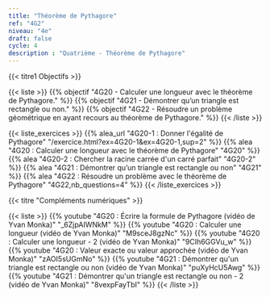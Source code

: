 ```yaml
---
title: "Théorème de Pythagore"
ref: "4G2"
niveau: "4e"
draft: false
cycle: 4
description : "Quatrième - Théorème de Pythagore"
---
```



{{< titre1 Objectifs >}}

{{< liste >}}
	{{% objectif "4G20 - Calculer une longueur avec le théorème de Pythagore." %}}
	{{% objectif "4G21 - Démontrer qu’un triangle est rectangle ou non." %}}
	{{% objectif "4G22 - Résoudre un problème géométrique en ayant recours au théorème de Pythagore." %}}
{{< /liste >}}




{{< liste_exercices >}}
	{{% alea_url "4G20-1 : Donner l'égalité de Pythagore" "/exercice.html?ex=4G20-1&ex=4G20-1,sup=2" %}}
	{{% alea "4G20 : Calculer une longueur avec le théorème de Pythagore" "4G20" %}}
	{{% alea "4G20-2 : Chercher la racine carrée d'un carré parfait" "4G20-2" %}}
	{{% alea "4G21 : Démontrer qu’un triangle est rectangle ou non" "4G21" %}}
	{{% alea "4G22 : Résoudre un problème avec le théorème de Pythagore" "4G22,nb_questions=4" %}}
{{< /liste_exercices >}}



{{< titre "Compléments numériques" >}}

{{< liste >}}
	{{% youtube "4G20 : Écrire la formule de Pythagore (vidéo de Yvan Monka)" "_6ZjpAIWNkM" %}}
	{{% youtube "4G20 : Calculer une longueur (vidéo de Yvan Monka)" "M9sceJ8gzNc" %}}
	{{% youtube "4G20 : Calculer une longueur - 2 (vidéo de Yvan Monka)" "9CIh6GGVu_w" %}}
	{{% youtube "4G20 : Valeur exacte ou valeur approchée (vidéo de Yvan Monka)" "zAOI5sUGmNo" %}}
	{{% youtube "4G21 : Démontrer qu'un triangle est rectangle ou non (vidéo de Yvan Monka)" "puXyHcU5Awg" %}}
	{{% youtube "4G21 : Démontrer qu'un triangle est rectangle ou non - 2 (vidéo de Yvan Monka)" "8vexpFayTbI" %}}
{{< /liste >}}